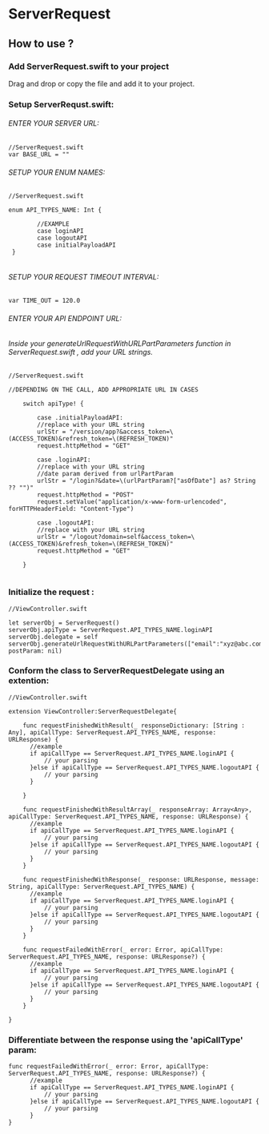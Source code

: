 # ServerRequest




## How to use ?

### Add ServerRequest.swift to your project
Drag and drop or copy the file and add it to your project.



### Setup ServerRequst.swift:


###### ENTER YOUR SERVER URL:
```
//ServerRequest.swift
var BASE_URL = ""    
```


###### SETUP YOUR ENUM NAMES:

```
//ServerRequest.swift

enum API_TYPES_NAME: Int {
        
        //EXAMPLE
        case loginAPI
        case logoutAPI
        case initialPayloadAPI
 }
 
   ``` 

###### SETUP YOUR REQUEST TIMEOUT INTERVAL:

```
var TIME_OUT = 120.0
```
###### ENTER YOUR API ENDPOINT URL:



###### Inside your generateUrlRequestWithURLPartParameters function in ServerRequest.swift , add your URL strings.

```  
//ServerRequest.swift

//DEPENDING ON THE CALL, ADD APPROPRIATE URL IN CASES
   
    switch apiType! {
            
    	case .initialPayloadAPI:
   		//replace with your URL string
    	urlStr = "/version/app?&access_token=\(ACCESS_TOKEN)&refresh_token=\(REFRESH_TOKEN)"
    	request.httpMethod = "GET"
    
    	case .loginAPI:
    	//replace with your URL string
    	//date param derived from urlPartParam
    	urlStr = "/login?&date=\(urlPartParam?["asOfDate"] as? String ?? "")" 
    	request.httpMethod = "POST"
    	request.setValue("application/x-www-form-urlencoded", forHTTPHeaderField: "Content-Type")
            
    	case .logoutAPI:
    	//replace with your URL string
    	urlStr = "/logout?domain=self&access_token=\(ACCESS_TOKEN)&refresh_token=\(REFRESH_TOKEN)"
    	request.httpMethod = "GET"

	}
    
```

### Initialize the request :

``` 
//ViewController.swift

let serverObj = ServerRequest()
serverObj.apiType = ServerRequest.API_TYPES_NAME.loginAPI
serverObj.delegate = self
serverObj.generateUrlRequestWithURLPartParameters(["email":"xyz@abc.com"], postParam: nil)

```

### Conform the class to ServerRequestDelegate using an extention:


```//class from where you want to hit request
//ViewController.swift

extension ViewController:ServerRequestDelegate{
    
    func requestFinishedWithResult(_ responseDictionary: [String : Any], apiCallType: ServerRequest.API_TYPES_NAME, response: URLResponse) {
      //example
      if apiCallType == ServerRequest.API_TYPES_NAME.loginAPI {
          // your parsing
      }else if apiCallType == ServerRequest.API_TYPES_NAME.logoutAPI {
          // your parsing
      }
      
    }
    
    func requestFinishedWithResultArray(_ responseArray: Array<Any>, apiCallType: ServerRequest.API_TYPES_NAME, response: URLResponse) {
      //example
      if apiCallType == ServerRequest.API_TYPES_NAME.loginAPI {
          // your parsing
      }else if apiCallType == ServerRequest.API_TYPES_NAME.logoutAPI {
          // your parsing
      }
    }
    
    func requestFinishedWithResponse(_ response: URLResponse, message: String, apiCallType: ServerRequest.API_TYPES_NAME) {
      //example
      if apiCallType == ServerRequest.API_TYPES_NAME.loginAPI {
          // your parsing
      }else if apiCallType == ServerRequest.API_TYPES_NAME.logoutAPI {
          // your parsing
      }
    }
    
    func requestFailedWithError(_ error: Error, apiCallType: ServerRequest.API_TYPES_NAME, response: URLResponse?) {
      //example
      if apiCallType == ServerRequest.API_TYPES_NAME.loginAPI {
          // your parsing
      }else if apiCallType == ServerRequest.API_TYPES_NAME.logoutAPI {
          // your parsing
      }
    }
    
}

```


### Differentiate between the response using the 'apiCallType' param:

```
func requestFailedWithError(_ error: Error, apiCallType: ServerRequest.API_TYPES_NAME, response: URLResponse?) {
      //example
      if apiCallType == ServerRequest.API_TYPES_NAME.loginAPI {
          // your parsing
      }else if apiCallType == ServerRequest.API_TYPES_NAME.logoutAPI {
          // your parsing
      }
}

```


